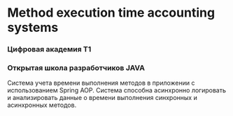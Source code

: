 # Method execution time accounting systems

### Цифровая академия T1

### Открытая школа разработчиков JAVA

Система учета времени выполнения методов в приложении с использованием Spring AOP.
Система способна асинхронно логировать и анализировать данные о времени выполнения
синхронных и асинхронных методов.

